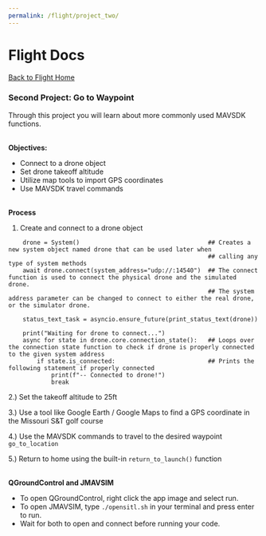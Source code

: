 ```yaml
---
permalink: /flight/project_two/
---
```



# Flight Docs

[Back to Flight Home](/docs/)

### Second Project: Go to Waypoint

Through this project you will learn about
more commonly used MAVSDK functions.

\
**Objectives:**
 - Connect to a drone object
 - Set drone takeoff altitude
 - Utilize map tools to import GPS coordinates
 - Use MAVSDK travel commands

\
**Process**

1. Create and connect to a drone object

```
    drone = System()                                    ## Creates a new system object named drone that can be used later when  
                                                        ## calling any type of system methods
    await drone.connect(system_address="udp://:14540")  ## The connect function is used to connect the physical drone and the simulated drone. 
                                                        ## The system address parameter can be changed to connect to either the real drone, or the simulator drone.

    status_text_task = asyncio.ensure_future(print_status_text(drone))

    print("Waiting for drone to connect...")
    async for state in drone.core.connection_state():   ## Loops over the connection state function to check if drone is properly connected to the given system address
        if state.is_connected:                          ## Prints the following statement if properly connected
            print(f"-- Connected to drone!")
            break
```

2.) Set the takeoff altitude to 25ft
 
3.) Use a tool like Google Earth / Google Maps to find a GPS coordinate in the Missouri S&T golf course

4.) Use the MAVSDK commands to travel to the desired waypoint ```go_to_location```

5.) Return to home using the built-in ```return_to_launch()``` function

\
**QGroundControl and JMAVSIM**
 - To open QGroundControl, right click the app image and select run.
 - To open JMAVSIM, type ```./opensitl.sh``` in your terminal and press enter to run.
 - Wait for both to open and connect before running your code.
